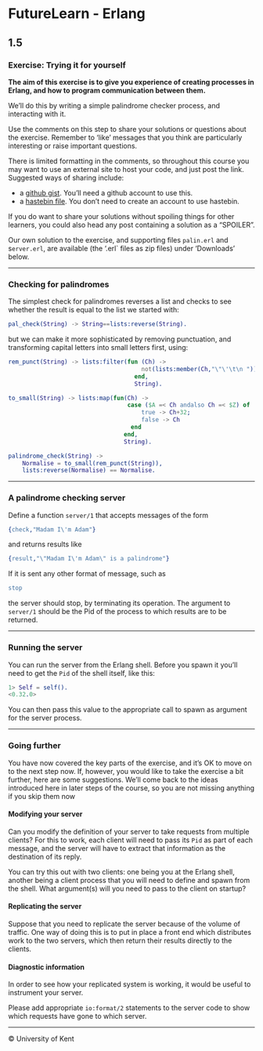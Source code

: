 # FutureLearn - Erlang

## 1.5

### Exercise: Trying it for yourself

**The aim of this exercise is to give you experience of creating processes in Erlang, and how to program communication between them.**

We’ll do this by writing a simple palindrome checker process, and interacting with it.

Use the comments on this step to share your solutions or questions about the exercise. Remember to ‘like’ messages that you think are particularly interesting or raise important questions.

There is limited formatting in the comments, so throughout this course you may want to use an external site to host your code, and just post the link. Suggested ways of sharing include:

+ a [github gist](https://gist.github.com/). You’ll need a github account to use this.
+ a [hastebin file](https://hastebin.com/). You don’t need to create an account to use hastebin.

If you do want to share your solutions without spoiling things for other learners, you could also head any post containing a solution as a “SPOILER”.

Our own solution to the exercise, and supporting files `palin.erl` and s`erver.erl`, are available (the ‘.erl` files as zip files) under ‘Downloads’ below.

---

### Checking for palindromes

The simplest check for palindromes reverses a list and checks to see whether the result is equal to the list we started with:

```erlang
pal_check(String) -> String==lists:reverse(String).
```

but we can make it more sophisticated by removing punctuation, and transforming capital letters into small letters first, using:

```erlang
rem_punct(String) -> lists:filter(fun (Ch) ->
                                      not(lists:member(Ch,"\"\'\t\n "))
                                    end,
                                    String).

to_small(String) -> lists:map(fun(Ch) ->
                                  case ($A =< Ch andalso Ch =< $Z) of
                                      true -> Ch+32;
                                      false -> Ch
                                   end
                                 end,
                                 String).

palindrome_check(String) ->
    Normalise = to_small(rem_punct(String)),
    lists:reverse(Normalise) == Normalise.
```

---

### A palindrome checking server

Define a function `server/1` that accepts messages of the form

```erlang
{check,"Madam I\'m Adam"}
```

and returns results like

```erlang
{result,"\"Madam I\'m Adam\" is a palindrome"}
```

If it is sent any other format of message, such as

```erlang
stop
```

the server should stop, by terminating its operation. The argument to `server/1` should be the Pid of the process to which results are to be returned.

---

### Running the server

You can run the server from the Erlang shell. Before you spawn it you’ll need to get the `Pid` of the shell itself, like this:

```erlang
1> Self = self().
<0.32.0>
```

You can then pass this value to the appropriate call to spawn as argument for the server process.

---

### Going further

You have now covered the key parts of the exercise, and it’s OK to move on to the next step now. If, however, you would like to take the exercise a bit further, here are some suggestions. We’ll come back to the ideas introduced here in later steps of the course, so you are not missing anything if you skip them now

#### Modifying your server

Can you modify the definition of your server to take requests from multiple clients? For this to work, each client will need to pass its `Pid` as part of each message, and the server will have to extract that information as the destination of its reply.

You can try this out with two clients: one being you at the Erlang shell, another being a client process that you will need to define and spawn from the shell. What argument(s) will you need to pass to the client on startup?

#### Replicating the server

Suppose that you need to replicate the server because of the volume of traffic. One way of doing this is to put in place a front end which distributes work to the two servers, which then return their results directly to the clients.

#### Diagnostic information

In order to see how your replicated system is working, it would be useful to instrument your server.

Please add appropriate `io:format/2` statements to the server code to show which requests have gone to which server.

---

© University of Kent

